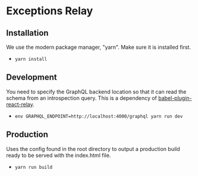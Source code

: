 # Exceptions Relay

## Installation

We use the modern package manager, "yarn". Make sure it is installed first.

* `yarn install`

## Development

You need to specify the GraphQL backend location so that it can read the schema from an introspection query. This is a dependency of [babel-plugin-react-relay](https://github.com/graphcool/babel-plugin-react-relay).

* `env GRAPHQL_ENDPOINT=http://localhost:4000/graphql yarn run dev`

## Production

Uses the config found in the root directory to output a production build ready to be served with the index.html file.

* `yarn run build`
